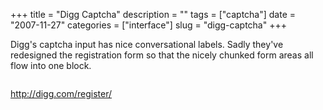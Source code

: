 +++
title = "Digg Captcha"
description = ""
tags = ["captcha"]
date = "2007-11-27"
categories = ["interface"]
slug = "digg-captcha"
+++


<p>Digg's captcha input has nice conversational labels. Sadly they've redesigned the registration form so that the nicely chunked form areas all flow into one block.</p>
<div id="screens-full" class="clear"><div class="fullimg clear"><a href="//media.konigi.com/interface/digg-captcha-1.png" class="group" rel="group" title="1. "><img src="//media.konigi.com/interface/digg-captcha-1.png" alt="" class="img-responsive"></a></div></div>        
<p><a href="http://digg.com/register/">http://digg.com/register/</a></p>


